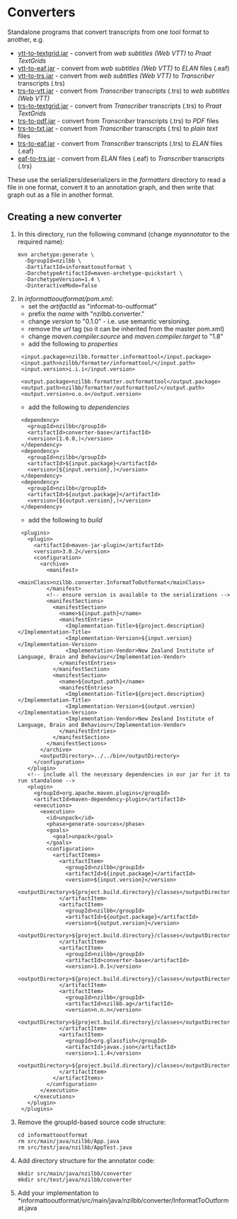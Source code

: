 # Converters

Standalone programs that convert transcripts from one tool format to another, e.g.

* [vtt-to-textgrid.jar](https://github.com/nzilbb/ag/blob/master/bin/vtt-to-textgrid.jar?raw=true) - convert from *web subtitles (Web VTT)* to *Praat TextGrids*
* [vtt-to-eaf.jar](https://github.com/nzilbb/ag/blob/master/bin/vtt-to-eaf.jar?raw=true) - convert from *web subtitles (Web VTT)* to *ELAN* files (.eaf)
* [vtt-to-trs.jar](https://github.com/nzilbb/ag/blob/master/bin/vtt-to-trs.jar?raw=true) - convert from *web subtitles (Web VTT)* to *Transcriber* transcripts (.trs) 
* [trs-to-vtt.jar](https://github.com/nzilbb/ag/blob/master/bin/trs-to-vtt.jar?raw=true) - convert from *Transcriber* transcripts (.trs) to *web subtitles (Web VTT)*
* [trs-to-textgrid.jar](https://github.com/nzilbb/ag/blob/master/bin/trs-to-textgrid.jar?raw=true) - convert from *Transcriber* transcripts (.trs) to *Praat TextGrids*
* [trs-to-pdf.jar](https://github.com/nzilbb/ag/blob/master/bin/trs-to-pdf.jar?raw=true) - convert from *Transcriber* transcripts (.trs) to *PDF* files
* [trs-to-txt.jar](https://github.com/nzilbb/ag/blob/master/bin/trs-to-txt.jar?raw=true) - convert from *Transcriber* transcripts (.trs) to *plain text* files
* [trs-to-eaf.jar](https://github.com/nzilbb/ag/blob/master/bin/trs-to-eaf.jar?raw=true) - convert from *Transcriber* transcripts (.trs) to *ELAN* files (.eaf)
* [eaf-to-trs.jar](https://github.com/nzilbb/ag/blob/master/bin/eaf-to-trs.jar?raw=true) - convert from *ELAN* files (.eaf) to *Transcriber* transcripts (.trs)

These use the serializers/deserializers in the *formatters* directory to read a file in
one format, convert it to an annotation graph, and then write that graph out as a file in
another format.

## Creating a new converter

1. In this directory, run the following command (change *myannotator* to the required name):
   ```
   mvn archetype:generate \
     -DgroupId=nzilbb \
     -DartifactId=informattooutformat \
     -DarchetypeArtifactId=maven-archetype-quickstart \
     -DarchetypeVersion=1.4 \
     -DinteractiveMode=false
   ```
2. In *informattooutformat/pom.xml*:
   - set the *artifactId* as "informat-to-outformat"
   - prefix the *name* with "nzilbb.converter."
   - change *version* to "0.1.0" - i.e. use semantic versioning.
   - remove the *url* tag (so it can be inherited from the master pom.xml)
   - change *maven.compiler.source* and *maven.compiler.target* to "1.8"
   - add the following to *properties*
   ```    
    <input.package>nzilbb.formatter.informattool</input.package>
    <input.path>nzilbb/formatter/informattool/</input.path>
    <input.version>i.i.i</input.version>
    
    <output.package>nzilbb.formatter.outformattool</output.package>
    <output.path>nzilbb/formatter/outformattool/</output.path>
    <output.version>o.o.o</output.version>    
   ```
   - add the following to *dependencies*
   ```
    <dependency>
      <groupId>nzilbb</groupId>
      <artifactId>converter-base</artifactId>
      <version>[1.0.0,)</version>
    </dependency>
    <dependency>
      <groupId>nzilbb</groupId>
      <artifactId>${input.package}</artifactId>
      <version>[${input.version},)</version>
    </dependency>
    <dependency>
      <groupId>nzilbb</groupId>
      <artifactId>${output.package}</artifactId>
      <version>[${output.version},)</version>
    </dependency>
   ```
   - add the following to *build*
   ```
    <plugins>
      <plugin>
        <artifactId>maven-jar-plugin</artifactId>
        <version>3.0.2</version>
        <configuration>
          <archive>
            <manifest>
              <mainClass>nzilbb.converter.InformatToOutformat</mainClass>
            </manifest>
            <!-- ensure version is available to the serializations -->
            <manifestSections>
              <manifestSection>
                <name>${input.path}</name>
                <manifestEntries>
                  <Implementation-Title>${project.description}</Implementation-Title>
                  <Implementation-Version>${input.version}</Implementation-Version>
                  <Implementation-Vendor>New Zealand Institute of Language, Brain and Behaviour</Implementation-Vendor>
                </manifestEntries>
              </manifestSection>
              <manifestSection>
                <name>${output.path}</name>
                <manifestEntries>
                  <Implementation-Title>${project.description}</Implementation-Title>
                  <Implementation-Version>${output.version}</Implementation-Version>
                  <Implementation-Vendor>New Zealand Institute of Language, Brain and Behaviour</Implementation-Vendor>
                </manifestEntries>
              </manifestSection>
            </manifestSections>
          </archive>
          <outputDirectory>../../bin</outputDirectory>
        </configuration>
      </plugin>
      <!-- include all the necessary dependencies in our jar for it to run standalone -->
      <plugin>
        <groupId>org.apache.maven.plugins</groupId>
        <artifactId>maven-dependency-plugin</artifactId>
        <executions>
          <execution>
            <id>unpack</id>
            <phase>generate-sources</phase>
            <goals>
              <goal>unpack</goal>
            </goals>
            <configuration>
              <artifactItems>
                <artifactItem>
                  <groupId>nzilbb</groupId>
                  <artifactId>${input.package}</artifactId>
                  <version>${input.version}</version>
                  <outputDirectory>${project.build.directory}/classes</outputDirectory>
                </artifactItem>
                <artifactItem>
                  <groupId>nzilbb</groupId>
                  <artifactId>${output.package}</artifactId>
                  <version>${output.version}</version>
                  <outputDirectory>${project.build.directory}/classes</outputDirectory>
                </artifactItem>
                <artifactItem>
                  <groupId>nzilbb</groupId>
                  <artifactId>converter-base</artifactId>
                  <version>1.0.1</version>
                  <outputDirectory>${project.build.directory}/classes</outputDirectory>
                </artifactItem>
                <artifactItem>
                  <groupId>nzilbb</groupId>
                  <artifactId>nzilbb.ag</artifactId>
                  <version>n.n.n</version>
                  <outputDirectory>${project.build.directory}/classes</outputDirectory>
                </artifactItem>
                <artifactItem>
                  <groupId>org.glassfish</groupId>
                  <artifactId>javax.json</artifactId>
                  <version>1.1.4</version>
                  <outputDirectory>${project.build.directory}/classes</outputDirectory>
                </artifactItem>
              </artifactItems>
            </configuration>
          </execution>
        </executions>
      </plugin>
    </plugins>
   ```
3. Remove the groupId-based source code structure:
   ```
   cd informattooutformat
   rm src/main/java/nzilbb/App.java
   rm src/test/java/nzilbb/AppTest.java
   ```
4. Add directory structure for the annotator code:
   ```
   mkdir src/main/java/nzilbb/converter
   mkdir src/test/java/nzilbb/converter
   ```
5. Add your implementation to *informattooutformat/src/main/java/nzilbb/converter/InformatToOutformat.java